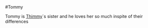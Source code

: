 #Tommy

Tommy is [Thimmy](/wiki/thimmy)`s sister and he loves her so much inspite of their differences